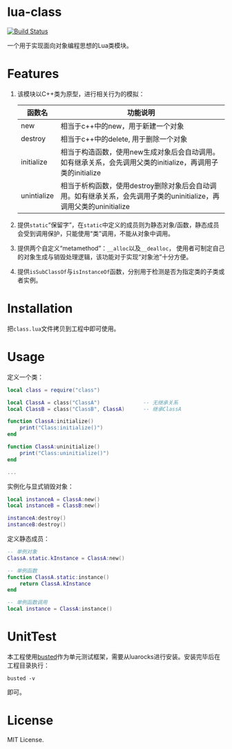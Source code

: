 # lua-class

[![Build Status](https://travis-ci.org/VyronLee/lua-class.svg?branch=master)](https://travis-ci.org/VyronLee/lua-class)

一个用于实现面向对象编程思想的Lua类模块。

# Features

1. 该模块以C++类为原型，进行相关行为的模拟：

    |   函数名  |     功能说明       |
    |-----------|--------------------|
    | new       | 相当于c++中的new，用于新建一个对象|
    | destroy   | 相当于c++中的delete, 用于删除一个对象|
    | initialize| 相当于构造函数，使用new生成对象后会自动调用。如有继承关系，会先调用父类的initialize，再调用子类的initialize|
    | unintialize|相当于析构函数，使用destroy删除对象后会自动调用。如有继承关系，会先调用子类的uninitialize，再调用父类的uninitialize|

2. 提供`static`“保留字”，在`static`中定义的成员则为静态对象/函数，静态成员会受到调用保护，只能使用“类”调用，不能从对象中调用。

3. 提供两个自定义“metamethod”：`__alloc`以及`__dealloc`，
使用者可制定自己的对象生成与销毁处理逻辑，该功能对于实现“对象池”十分方便。

4. 提供`isSubClassOf`与`isInstanceOf`函数，分别用于检测是否为指定类的子类或者实例。

# Installation

把`class.lua`文件拷贝到工程中即可使用。

# Usage

定义一个类：

``` lua
local class = require("class")

local ClassA = class("ClassA")              -- 无继承关系
local ClassB = class("ClassB", ClassA)      -- 继承ClassA

function ClassA:initialize()
    print("Class:initialize()")
end

function ClassA:uninitialize()
    print("Class:uninitialize()")
end

...

```

实例化与显式销毁对象：

``` lua
local instanceA = ClassA:new()
local instanceB = ClassB:new()

instanceA:destroy()
instanceB:destroy()
```

定义静态成员：

``` lua
-- 单例对象
ClassA.static.kInstance = ClassA:new()

-- 单例函数
function ClassA.static:instance()
    return ClassA.kInstance
end

-- 单例函数调用
local instance = ClassA:instance()
```

# UnitTest

本工程使用[busted](http://olivinelabs.com/busted/)作为单元测试框架，需要从luarocks进行安装。安装完毕后在工程目录执行：

``` shell
busted -v
```

即可。

# License

MIT License.


